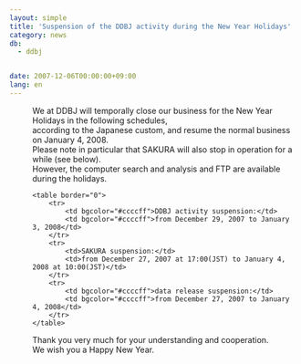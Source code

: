 ```yaml
---
layout: simple
title: 'Suspension of the DDBJ activity during the New Year Holidays'
category: news
db:
  - ddbj


date: 2007-12-06T00:00:00+09:00
lang: en
---
```


<dd>We at DDBJ will temporally close our business for the New Year Holidays in the following schedules,<br>according to the Japanese custom, and resume the normal business on January 4, 2008.
<dd>Please note in particular that SAKURA will also stop in operation for a while (see below).<br>However, the computer search and analysis and FTP are available during the holidays.
<dd>

    <table border="0">
        <tr>
            <td bgcolor="#ccccff">DDBJ activity suspension:</td>
            <td bgcolor="#ccccff">from December 29, 2007 to January 3, 2008</td>
        </tr>
        <tr>
            <td>SAKURA suspension:</td>
            <td>from December 27, 2007 at 17:00(JST) to January 4, 2008 at 10:00(JST)</td>
        </tr>
        <tr>
            <td bgcolor="#ccccff">data release suspension:</td>
            <td bgcolor="#ccccff">from December 27, 2007 to January 4, 2008</td>
        </tr>
    </table>
<dd>Thank you very much for your understanding and cooperation.
<dd>We wish you a Happy New Year.</dd>
</dd>
</dd>
</dd>
</dd>

